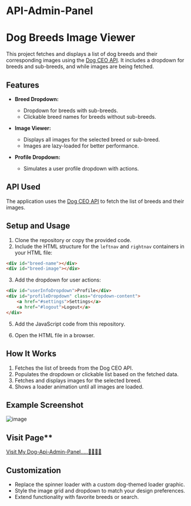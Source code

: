 ﻿# API-Admin-Panel

# Dog Breeds Image Viewer

This project fetches and displays a list of dog breeds and their corresponding images using the [Dog CEO API](https://dog.ceo/dog-api/). It includes a dropdown for breeds and sub-breeds, and while images are being fetched.

## Features

- **Breed Dropdown:**
  - Dropdown for breeds with sub-breeds.
  - Clickable breed names for breeds without sub-breeds.

- **Image Viewer:**
  - Displays all images for the selected breed or sub-breed.
  - Images are lazy-loaded for better performance.

- **Profile Dropdown:**
  - Simulates a user profile dropdown with actions.

## API Used

The application uses the [Dog CEO API](https://dog.ceo/dog-api/) to fetch the list of breeds and their images.

## Setup and Usage

1. Clone the repository or copy the provided code.
2. Include the HTML structure for the `leftnav` and `rightnav` containers in your HTML file:

```html
<div id="breed-name"></div>
<div id="breed-image"></div>
```

3. Add the dropdown for user actions:

```html
<div id="userInfoDropdown">Profile</div>
<div id="profileDropdown" class="dropdown-content">
    <a href="#settings">Settings</a>
    <a href="#logout">Logout</a>
</div>
```

5. Add the JavaScript code from this repository.

6. Open the HTML file in a browser.

## How It Works

1. Fetches the list of breeds from the Dog CEO API.
2. Populates the dropdown or clickable list based on the fetched data.
3. Fetches and displays images for the selected breed.
4. Shows a loader animation until all images are loaded.

## Example Screenshot

![image](https://github.com/user-attachments/assets/d223ece2-e210-4e9a-902c-aa427ccb5cfe)

## Visit Page**
[Visit My Dog-Api-Admin-Panel.....🐩🐩🐩🐩](https://dog-api-admin-panel-827cf0.netlify.app)


## Customization

- Replace the spinner loader with a custom dog-themed loader graphic.
- Style the image grid and dropdown to match your design preferences.
- Extend functionality with favorite breeds or search.


